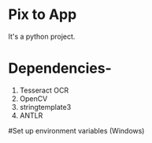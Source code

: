 # Pix to App
It's a python project. 
# Dependencies-
1. Tesseract OCR
2. OpenCV
3. stringtemplate3
4. ANTLR 

#Set up environment variables (Windows)
